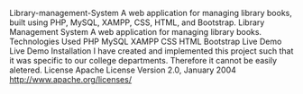Library-management-System
A web application for managing library books, built using PHP, MySQL, XAMPP, CSS, HTML, and Bootstrap.
Library Management System
A web application for managing library books.
Technologies Used
PHP
MySQL
XAMPP
CSS
HTML
Bootstrap
Live Demo
Live Demo
Installation
I have created and implemented this project such that it was specific to our college departments. Therefore it cannot be easily aletered.
License
Apache License Version 2.0, January 2004 http://www.apache.org/licenses/
